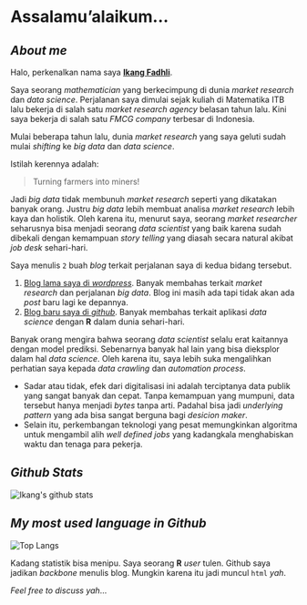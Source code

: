 Assalamu’alaikum…
================

## _About me_

Halo, perkenalkan nama saya [**Ikang
Fadhli**](www.linkedin.com/in/mohammad-rizka-fadhli-101).

Saya seorang *mathematician* yang berkecimpung di dunia *market
research* dan *data science*. Perjalanan saya dimulai sejak kuliah di
Matematika ITB lalu bekerja di salah satu *market research
agency* belasan tahun lalu. Kini saya bekerja di salah satu *FMCG company* terbesar di Indonesia.

Mulai beberapa tahun lalu, dunia *market research* yang saya geluti
sudah mulai *shifting* ke _big data_ dan *data science*.

Istilah kerennya adalah:

> Turning farmers into miners\!

Jadi *big data* tidak membunuh *market research* seperti yang dikatakan
banyak orang. Justru *big data* lebih membuat analisa *market research*
lebih kaya dan holistik. Oleh karena itu, menurut saya, seorang *market
researcher* seharusnya bisa menjadi seorang *data scientist* yang baik
karena sudah dibekali dengan kemampuan *story telling* yang diasah
secara natural akibat *job desk* sehari-hari.

Saya menulis `2` buah *blog* terkait perjalanan saya di kedua bidang
tersebut.

1.  [Blog lama saya di
    *wordpress*](https://passingthroughresearcher.wordpress.com/).
    Banyak membahas terkait *market research* dan perjalanan *big data*. Blog ini masih ada tapi tidak akan ada _post_ baru lagi ke depannya.
2.  [Blog baru saya di *github*](https://ikanx101.com/). Banyak membahas
    terkait aplikasi *data science* dengan **R** dalam dunia
    sehari-hari.

Banyak orang mengira bahwa seorang _data scientist_ selalu erat kaitannya dengan model prediksi. Sebenarnya banyak hal lain yang bisa dieksplor dalam hal _data science_. Oleh karena itu, saya lebih suka mengalihkan perhatian saya kepada _data crawling_ dan _automation process_.

- Sadar atau tidak, efek dari digitalisasi ini adalah terciptanya data publik yang sangat banyak dan cepat. Tanpa kemampuan yang mumpuni, data tersebut hanya menjadi _bytes_ tanpa arti. Padahal bisa jadi _underlying pattern_ yang ada bisa sangat berguna bagi _desicion maker_.
- Selain itu, perkembangan teknologi yang pesat memungkinkan algoritma untuk mengambil alih _well defined jobs_ yang kadangkala menghabiskan waktu dan tenaga para pekerja.

## _Github Stats_

![Ikang's github stats](https://github-readme-stats.vercel.app/api?username=ikanx101)

## _My most used language in Github_

![Top Langs](https://github-readme-stats.vercel.app/api/top-langs/?username=ikanx101)

Kadang statistik bisa menipu. Saya seorang __R__ _user_ tulen. Github saya jadikan _backbone_ menulis blog. Mungkin karena itu jadi muncul `html` _yah_.

*Feel free to discuss yah*…
